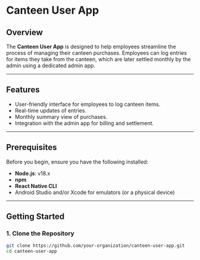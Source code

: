 # Canteen User App  

## Overview  
The **Canteen User App** is designed to help employees streamline the process of managing their canteen purchases. Employees can log entries for items they take from the canteen, which are later settled monthly by the admin using a dedicated admin app.  

---

## Features  
- User-friendly interface for employees to log canteen items.  
- Real-time updates of entries.  
- Monthly summary view of purchases.  
- Integration with the admin app for billing and settlement.  

---

## Prerequisites  
Before you begin, ensure you have the following installed:  
- **Node.js**: v18.x   
- **npm**  
- **React Native CLI**  
- Android Studio and/or Xcode for emulators (or a physical device)  

---

## Getting Started  

### 1. Clone the Repository  
```bash
git clone https://github.com/your-organization/canteen-user-app.git
cd canteen-user-app
